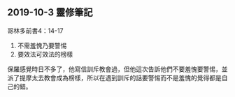 ## 2019-10-3 靈修筆記

哥林多前書4：14-17


1. 不需羞愧乃要警惕
2. 要效法可效法的榜樣


  保羅感覺時日不多了，他寫信訓斥教會過，但他這次告訴他們不要羞愧要警惕，並派了提摩太去教會成為榜樣，所以在遇到訓斥的話要警惕而不是羞愧的覺得都是自己的錯。
 